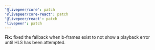 ```yaml
---
'@livepeer/core': patch
'@livepeer/core-react': patch
'@livepeer/react': patch
'livepeer': patch
---
```


**Fix:** fixed the fallback when b-frames exist to not show a playback error until HLS has been attempted.
